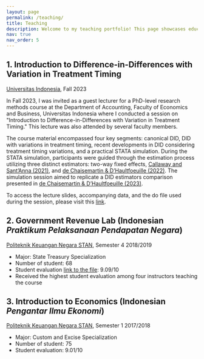```yaml
---
layout: page
permalink: /teaching/
title: Teaching
description: Welcome to my teaching portfolio! This page showcases educational content from courses I have taught.
nav: true
nav_order: 5
---
```




## 1. Introduction to Difference-in-Differences with Variation in Treatment Timing
[Universitas Indonesia](https://feb.ui.ac.id/en/department-of-accounting/), Fall 2023

In Fall 2023, I was invited as a guest lecturer for a PhD-level research methods course at the Department of Accounting, Faculty of Economics and Business, Universitas Indonesia where I conducted a session on "Introduction to Difference-in-Differences with Variation in Treatment Timing." This lecture was also attended by several faculty members.

The course material encompassed four key segments: canonical DID, DID with variations in treatment timing, recent developments in DID considering treatment timing variations, and a practical STATA simulation. During the STATA simulation, participants were guided through the estimation process utilizing three distinct estimators: two-way fixed effects, [Callaway and Sant’Anna (2021)](https://www.sciencedirect.com/science/article/abs/pii/S0304407620303948), and [de Chaisemartin & D’Haultfoeuille (2022)](https://www.nber.org/papers/w29873). The simulation session aimed to replicate a DID estimators comparison presented in [de Chaisemartin & D’Haultfoeuille (2023)](https://academic.oup.com/ectj/article-abstract/26/3/C1/6604378).

To access the lecture slides, accompanying data, and the do file used during the session, please visit this [link](https://your-github-link-to-the-files).



## 2. Government Revenue Lab (Indonesian *Praktikum Pelaksanaan Pendapatan Negara*)
[Politeknik Keuangan Negara STAN](https://pknstan.ac.id/), Semester 4 2018/2019
- Major:  State Treasury Specialization
- Number of student: 68
- Student evaluation [link to the file](): 9.09/10
- Received the highest student evaluation among four instructors teaching the course

## 3. Introduction to Economics (Indonesian *Pengantar Ilmu Ekonomi*)
[Politeknik Keuangan Negara STAN](https://pknstan.ac.id/),  Semester 1 2017/2018
- Major: Custom and Excise Specialization
- Number of student: 75
- Student evaluation: 9.01/10
